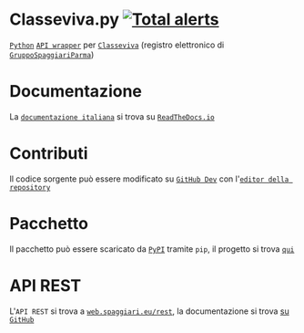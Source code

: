 # Classeviva.py [![Total alerts](https://img.shields.io/lgtm/alerts/g/Lioydiano/Classeviva.svg?logo=lgtm&logoWidth=18)](https://lgtm.com/projects/g/Lioydiano/Classeviva/alerts/)
[`Python`](https://python.org) [`API wrapper`](https://rapidapi.com/blog/api-glossary/api-wrapper/) per [`Classeviva`](https://web.spaggiari.eu/) (registro elettronico di [`GruppoSpaggiariParma`](https://web.spaggiari.eu/www/app/default/index.php))

# Documentazione
La [`documentazione italiana`](https://readthedocs.org/projects/classeviva/) si trova su [`ReadTheDocs.io`](https://readthedocs.org)

# Contributi
Il codice sorgente può essere modificato su [`GitHub Dev`](https://github.dev) con l'[`editor della repository`](https://github.dev/Lioydiano/Classeviva)

# Pacchetto
Il pacchetto può essere scaricato da [`PyPI`](https://pypi.org) tramite `pip`, il progetto si trova [`qui`](https://pypi.org/project/Classeviva.py/)

# API REST
L'`API REST` si trova a [`web.spaggiari.eu/rest`](https://web.spaggiari.eu/rest/), la documentazione si trova [su `GitHub`](https://github.com/Lioydiano/Classeviva-Official-Endpoints)
